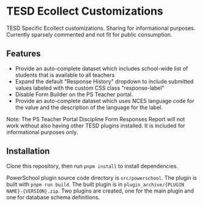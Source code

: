 # TESD Ecollect Customizations

TESD Specific Ecollect customizations. Sharing for informational purposes. Currently sparsely commented and not fit for public consumption.

## Features

* Provide an auto-complete dataset which includes school-wide list of students that is available to all teachers
* Expand the default "Response History" dropdown to include submitted values labeled with the custom CSS class "response-label"
* Disable Form Builder on the PS Teacher portal.
* Provide an auto-complete dataset which uses NCES language code for the value and the description of the language for the label.

Note: The PS Teacher Portal Discipline Form Responses Report will not work without also having other TESD plugins installed. It is included for informational purposes only.

## Installation

Clone this repository, then run `pnpm install` to install dependencies.

PowerSchool plugin source code directory is `src/powerschool`. The plugin is built with `pnpm run build`. The built plugin is in `plugin_archive/{PLUGIN NAME}-{VERSION}.zip`. Two plugins are created, one for the main plugin and one for database schema definitions.
